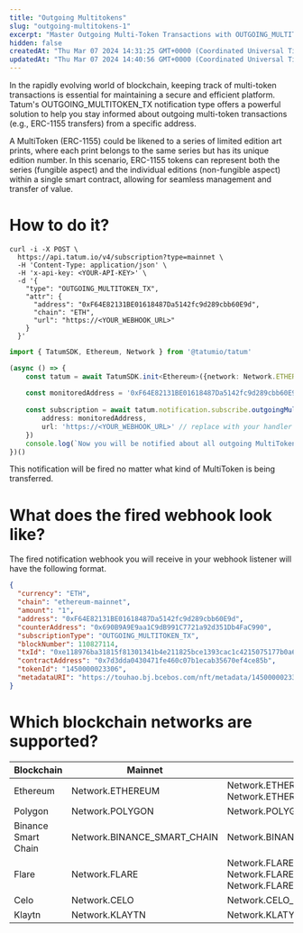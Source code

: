 ```yaml
---
title: "Outgoing Multitokens"
slug: "outgoing-multitokens-1"
excerpt: "Master Outgoing Multi-Token Transactions with OUTGOING_MULTITOKEN_TX   Notifications"
hidden: false
createdAt: "Thu Mar 07 2024 14:31:25 GMT+0000 (Coordinated Universal Time)"
updatedAt: "Thu Mar 07 2024 14:40:56 GMT+0000 (Coordinated Universal Time)"
---
```

In the rapidly evolving world of blockchain, keeping track of multi-token transactions is essential for maintaining a secure and efficient platform. Tatum's OUTGOING\_MULTITOKEN\_TX notification type offers a powerful solution to help you stay informed about outgoing multi-token transactions (e.g., ERC-1155 transfers) from a specific address.

A MultiToken (ERC-1155) could be likened to a series of limited edition art prints, where each print belongs to the same series but has its unique edition number. In this scenario, ERC-1155 tokens can represent both the series (fungible aspect) and the individual editions (non-fungible aspect) within a single smart contract, allowing for seamless management and transfer of value.

# How to do it?

```curl curl
curl -i -X POST \
  https://api.tatum.io/v4/subscription?type=mainnet \
  -H 'Content-Type: application/json' \
  -H 'x-api-key: <YOUR-API-KEY>' \
  -d '{
    "type": "OUTGOING_MULTITOKEN_TX",
    "attr": {
      "address": "0xF64E82131BE01618487Da5142fc9d289cbb60E9d",
      "chain": "ETH",
      "url": "https://<YOUR_WEBHOOK_URL>"
    }
  }'
```
```typescript
import { TatumSDK, Ethereum, Network } from '@tatumio/tatum'

(async () => {
    const tatum = await TatumSDK.init<Ethereum>({network: Network.ETHEREUM})
    
    const monitoredAddress = '0xF64E82131BE01618487Da5142fc9d289cbb60E9d'
    
    const subscription = await tatum.notification.subscribe.outgoingMultitokenTx({
        address: monitoredAddress,
        url: 'https://<YOUR_WEBHOOK_URL>' // replace with your handler URL
    })
    console.log(`Now you will be notified about all outgoing MultiToken transactions on ${monitoredAddress}`)
})()
```

This notification will be fired no matter what kind of MultiToken is being transferred.

# What does the fired webhook look like?

The fired notification webhook you will receive in your webhook listener will have the following format.

```json
{
  "currency": "ETH",
  "chain": "ethereum-mainnet",
  "amount": "1",
  "address": "0xF64E82131BE01618487Da5142fc9d289cbb60E9d",
  "counterAddress": "0x690B9A9E9aa1C9dB991C7721a92d351Db4FaC990",
  "subscriptionType": "OUTGOING_MULTITOKEN_TX",
  "blockNumber": 110827114,
  "txId": "0xe118976ba31815f81301341b4e211825bce1393cac1c4215075177b0a6b98930",
  "contractAddress": "0x7d3dda0430471fe460c07b1ecab35670ef4ce85b",
  "tokenId": "1450000023306",
  "metadataURI": "https://touhao.bj.bcebos.com/nft/metadata/1450000023306.json"
}
```

# Which blockchain networks are supported?

| Blockchain          | Mainnet                     | Testnet                                                              |
| ------------------- | --------------------------- | -------------------------------------------------------------------- |
| Ethereum            | Network.ETHEREUM            | Network.ETHEREUM_SEPOLIA, Network.ETHEREUM_HOLESKY                   |
| Polygon             | Network.POLYGON             | Network.POLYGON_MUMBAI                                               |
| Binance Smart Chain | Network.BINANCE_SMART_CHAIN | Network.BINANCE_SMART_CHAIN_TESTNET                                  |
| Flare               | Network.FLARE               | Network.FLARE_COSTON, Network.FLARE_COSTON_2, Network.FLARE_SONGBIRD |
| Celo                | Network.CELO                | Network.CELO_ALFAJORES                                               |
| Klaytn              | Network.KLAYTN              | Network.KLATYN_BAOBAB                                                |
